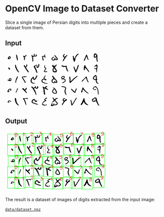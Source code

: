 # OpenCV Image to Dataset Converter

Slice a single image of Persian digits into multiple pieces and create a dataset from them.

## Input

![](img/input.png)

## Output

![](img/output.png)

The result is a dataset of images of digits extracted from the input image:

[`data/dataset.npz`](data/dataset.npz)